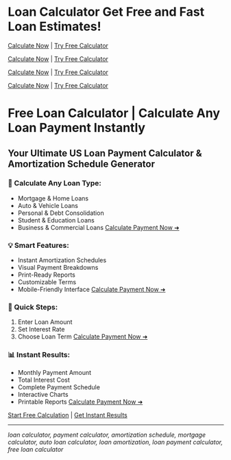 # Loan Calculator Get Free and Fast Loan Estimates!

[Calculate Now](https://myloancalculator.net/) | [Try Free Calculator](https://myloancalculator.net/)

[Calculate Now](https://myloancalculator.net/) | [Try Free Calculator](https://myloancalculator.net/)

[Calculate Now](https://myloancalculator.net/) | [Try Free Calculator](https://myloancalculator.net/)

[Calculate Now](https://myloancalculator.net/) | [Try Free Calculator](https://myloancalculator.net/)

# Free Loan Calculator | Calculate Any Loan Payment Instantly
## Your Ultimate US Loan Payment Calculator & Amortization Schedule Generator

### 🎯 Calculate Any Loan Type:
- Mortgage & Home Loans
- Auto & Vehicle Loans
- Personal & Debt Consolidation
- Student & Education Loans
- Business & Commercial Loans
[Calculate Payment Now ➜](https://myloancalculator.net/)

### 💡 Smart Features:
- Instant Amortization Schedules
- Visual Payment Breakdowns
- Print-Ready Reports
- Customizable Terms
- Mobile-Friendly Interface
[Calculate Payment Now ➜](https://myloancalculator.net/)

### 🚀 Quick Steps:
1. Enter Loan Amount
2. Set Interest Rate
3. Choose Loan Term
[Calculate Payment Now ➜](https://myloancalculator.net/)

### 📊 Instant Results:
- Monthly Payment Amount
- Total Interest Cost
- Complete Payment Schedule
- Interactive Charts
- Printable Reports
[Calculate Payment Now ➜](https://myloancalculator.net/)

[Start Free Calculation](https://myloancalculator.net/) | [Get Instant Results](https://myloancalculator.net/)

---
*loan calculator, payment calculator, amortization schedule, mortgage calculator, auto loan calculator, loan amortization, loan payment calculator, free loan calculator*
